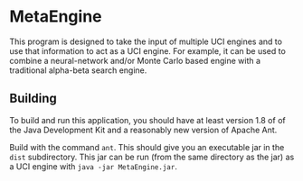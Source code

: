 # MetaEngine
This program is designed to take the input of multiple UCI engines and to
use that information to act as a UCI engine. For example, it can be used to
combine a neural-network and/or Monte Carlo based engine with a traditional
alpha-beta search engine.

## Building
To build and run this application, you should have at least version 1.8 of
of the Java Development Kit and a reasonably new version of Apache Ant.

Build with the command `ant`.
This should give you an executable jar in the `dist` subdirectory. This jar
can be run (from the same directory as the jar) as a UCI engine
with `java -jar MetaEngine.jar`.
